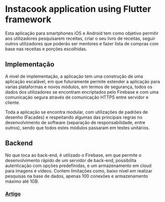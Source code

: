# Instacook application using Flutter framework
Esta aplicação para smartphones iOS e Android tem  como objetivo permitir aos utilizadores pesquisarem receitas, criar o seu livro de receitas, seguir outros utilizadores que poderão ser mentores e fazer lista de compras com base nas receitas e porções escolhidas. 

## Implementação

A nivel de implementação, a aplicação tem uma construção de uma aplicação escalável, em que futuramente permite estender a aplicação para varias plataformas e novos módulos, em termos de segurança, todos os dados dos utilizadores se encontram encriptados pelo Firebase e com uma comunicação segura através de comunicação HTTPS entre servidor e cliente.

Toda a aplicação se encontra modular, com utilizações de padrões de desenho (Facades) e respeitando algumas das principais regras no desenvolvimento de software (separação de responsabilidade, entre outros), sendo que todos estes módulos passaram em testes unitários.

## Backend

No que toca ao back-end, é utilizado o Firebase, em que permite o desenvolvimento rápido de um servidor de back-end, possibilita autenticação com opções predefinidas, e um armazenamento em cloud para imagens e vídeos.
Contem limitações como, baixo nível em realizar pesquisas na base de dados, apenas 100 conexões e armazenamento máximo até 1GB.

### [Artigo](https://github.com/RicardoJardim/Instacook/blob/master/SSUI_relatorio_Alex_Leonardo_Ricardo.pdf "Article")
